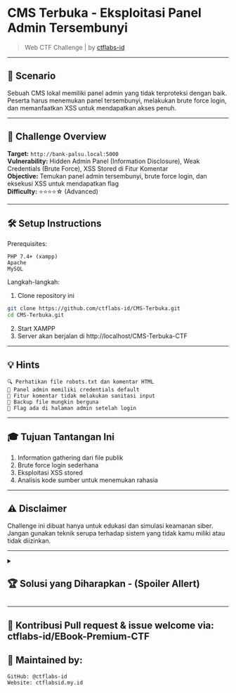 # CMS Terbuka - Eksploitasi Panel Admin Tersembunyi

> Web CTF Challenge | by [ctflabs-id](https://github.com/ctflabs-id)


---

## 📖 Scenario

Sebuah CMS lokal memiliki panel admin yang tidak terproteksi dengan baik. Peserta harus menemukan panel tersembunyi, melakukan brute force login, dan memanfaatkan XSS untuk mendapatkan akses penuh.

---

## 🎯 Challenge Overview
**Target:** `http://bank-palsu.local:5000`<br>
**Vulnerability:** Hidden Admin Panel (Information Disclosure), Weak Credentials (Brute Force), XSS Stored di Fitur Komentar<br>
**Objective:** Temukan panel admin tersembunyi, brute force login, dan eksekusi XSS untuk mendapatkan flag<br>
**Difficulty:** ⭐⭐⭐⭐☆ (Advanced)

---
## 🛠️ Setup Instructions

Prerequisites:

    PHP 7.4+ (xampp)
    Apache
    MySQL
    
Langkah-langkah:

  1. Clone repository ini
```bash
git clone https://github.com/ctflabs-id/CMS-Terbuka.git
cd CMS-Terbuka.git
```
  2. Start XAMPP
  5. Server akan berjalan di http://localhost/CMS-Terbuka-CTF

---

## 💡 Hints
    🔍 Perhatikan file robots.txt dan komentar HTML
    🛑 Panel admin memiliki credentials default
    💉 Fitur komentar tidak melakukan sanitasi input
    📂 Backup file mungkin berguna
    🚩 Flag ada di halaman admin setelah login

---

## 🎓 Tujuan Tantangan Ini
  1. Information gathering dari file publik
  2. Brute force login sederhana
  3. Eksploitasi XSS stored
  4. Analisis kode sumber untuk menemukan rahasia

---

## ⚠️ Disclaimer

Challenge ini dibuat hanya untuk edukasi dan simulasi keamanan siber. Jangan gunakan teknik serupa terhadap sistem yang tidak kamu miliki atau tidak diizinkan.

---
<details><summary><h2>🏆 Solusi yang Diharapkan - (Spoiler Allert)</h2></summary>

Peserta harus:
Langkah 1: Temukan Panel Admin
    1. Cek robots.txt menemukan /admin/
    2. Atau temukan hint di komentar HTML tentang backup

Langkah 2: Brute Force Login
    1. Coba credential default:
    2. Username: admin
    3. Password: s3cret4dmin!!

Langkah 3: Eksploitasi XSS
    1. Post komentar dengan payload XSS:
    ```html
    <script>alert(document.cookie)</script>
    ```
    2. Admin akan melihat komentar dan menjalankan script
Langkah 4: Dapatkan Flag

    Setelah login ke /admin/, flag ditampilkan

> Flag: CTF_FLAG{H1dd3n_Adm1n_XSS_Combo}

    
</details>

---

## 🤝 Kontribusi Pull request & issue welcome via: ctflabs-id/EBook-Premium-CTF
## 🧠 Maintained by:
```
GitHub: @ctflabs-id
Website: ctflabsid.my.id
```
